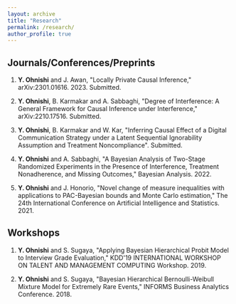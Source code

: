 ```yaml
---
layout: archive
title: "Research"
permalink: /research/
author_profile: true
---
```


<!-- {% if author.googlescholar %}
  You can also find my articles on <u><a href="{{author.googlescholar}}">my Google Scholar profile</a>.</u>
{% endif %}

{% include base_path %}

{% for post in site.publications reversed %}
  {% include archive-single.html %}
{% endfor %} -->

Journals/Conferences/Preprints
---------

1. **Y. Ohnishi** and J. Awan, "Locally Private Causal Inference," arXiv:2301.01616. 2023. Submitted.

1. **Y. Ohnishi**, B. Karmakar and A. Sabbaghi, "Degree of Interference: A General Framework for Causal Inference under Interference," 	arXiv:2210.17516. Submitted.

1. **Y. Ohnishi**, B. Karmakar and W. Kar, "Inferring Causal Effect of a Digital Communication Strategy under a Latent Sequential Ignorability Assumption and Treatment Noncompliance". Submitted.

1. **Y. Ohnishi** and A. Sabbaghi, "A Bayesian Analysis of Two-Stage Randomized Experiments
in the Presence of Interference, Treatment Nonadherence, and Missing Outcomes," Bayesian Analysis. 2022.

1. **Y. Ohnishi** and J. Honorio, "Novel change of measure inequalities with applications to PAC-Bayesian bounds and Monte Carlo estimation," The 24th International Conference on Artificial Intelligence and Statistics. 2021.



Workshops
---------

1. **Y. Ohnishi** and S. Sugaya, "Applying Bayesian Hierarchical Probit Model to Interview Grade Evaluation," KDD'19 INTERNATIONAL WORKSHOP ON TALENT AND MANAGEMENT COMPUTING Workshop. 2019.

1. **Y. Ohnishi** and S. Sugaya, "Bayesian Hierarchical Bernoulli-Weibull Mixture Model for Extremely Rare Events," INFORMS Business Analytics Conference. 2018.